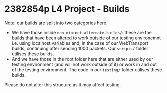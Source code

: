 # 2382854p L4 Project - Builds

Note: our builds are split into two categories here. 
* We have those inside `non-mininet-alternate-builds/`: these are the builds that have been altered to work outside of our testing environemnt i.e. using localhost variables and, in the case of our WebTransport builds, continuing after sending 1000 packets. Our `scripts/` folder utilises these builds.
* And we have those in the root folder here that are either used by our testing environment (and will not work outside of it) or work in and out of the testing environment. The code in our `testing/` folder utilises these builds. 

Please do not alter this structure as it may affect testing.